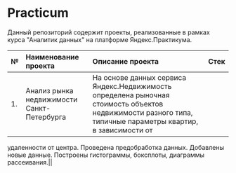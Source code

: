 # Practicum
Данный репозиторий содержит проекты, реализованные в рамках курса "Аналитик данных" на платформе Яндекс.Практикума.

| №  | Наименование проекта  | Описание проекта | Стек |
|:-- |:----------------------|:--------------|:--------------|
| 1. |Анализ рынка недвижимости Санкт-Петербурга|На основе данных сервиса Яндекс.Недвижимость определена рыночная стоимость объектов недвижимости разного типа, типичные параметры квартир, в зависимости от
удаленности от центра. Проведена предобработка данных. Добавлены новые данные.
Построены гистограммы, боксплоты, диаграммы рассеивания.||

